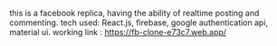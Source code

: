 this is a facebook replica, having the ability of realtime posting and commenting.
tech used: React.js, firebase, google authentication api, material ui.
working link : https://fb-clone-e73c7.web.app/
